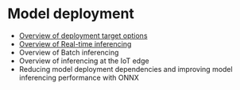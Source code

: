 # Model deployment

- [Overview of deployment target options](./deployment-target-options.md)
- [Overview of Real-time inferencing](./real-time-inferencing.md)
- Overview of Batch inferencing
- Overview of inferencing at the IoT edge
- Reducing model deployment dependencies and improving model inferencing performance with ONNX
